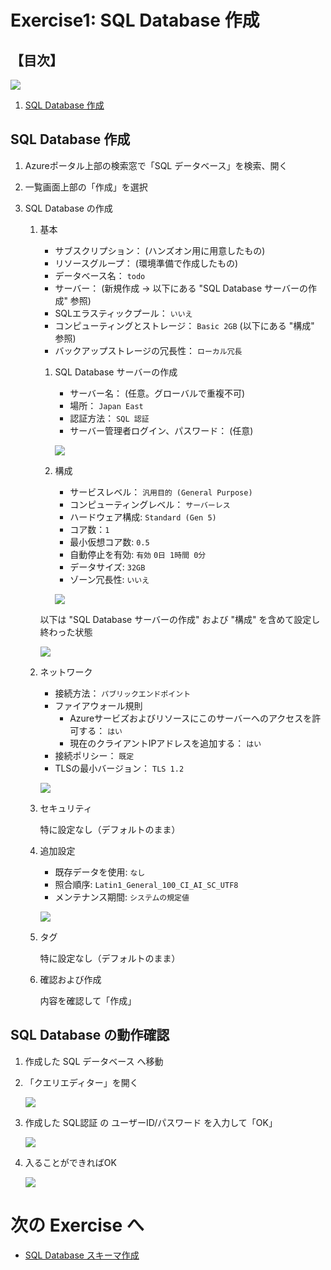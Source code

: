 # Exercise1: SQL Database 作成

## 【目次】

![](images/ex01-0000-sqldb-create.png)

1. [SQL Database 作成](#sql-database-作成)


## SQL Database 作成

1.  Azureポータル上部の検索窓で「SQL データベース」を検索、開く

1. 一覧画面上部の「作成」を選択

1. SQL Database の作成

    1. 基本

        * サブスクリプション： (ハンズオン用に用意したもの)
        * リソースグループ： (環境準備で作成したもの)
        * データベース名： `todo`
        * サーバー： (新規作成 → 以下にある "SQL Database サーバーの作成" 参照)
        * SQLエラスティックプール： `いいえ`
        * コンピューティングとストレージ： `Basic 2GB` (以下にある "構成" 参照)
        * バックアップストレージの冗長性： `ローカル冗長`

        1. SQL Database サーバーの作成

            * サーバー名： (任意。グローバルで重複不可)
            * 場所： `Japan East`
            * 認証方法： `SQL 認証`
            * サーバー管理者ログイン、パスワード： (任意)

            ![](images/ex01-0010-sqldb-create.png)

        1. 構成

            * サービスレベル： `汎用目的 (General Purpose)`
            * コンピューティングレベル： `サーバーレス`
            * ハードウェア構成: `Standard (Gen 5)`
            * コア数：`1`
            * 最小仮想コア数: `0.5`
            * 自動停止を有効: `有効` `0日 1時間 0分`
            * データサイズ: `32GB`
            * ゾーン冗長性: `いいえ`
        
            ![](images/ex01-0020-sqldb-create.png)

        以下は "SQL Database サーバーの作成" および "構成" を含めて設定し終わった状態

        ![](images/ex01-0030-sqldb-create.png)

    1. ネットワーク

        * 接続方法： `パブリックエンドポイント`
        * ファイアウォール規則
            * Azureサービズおよびリソースにこのサーバーへのアクセスを許可する： `はい`
            * 現在のクライアントIPアドレスを追加する： `はい`
        * 接続ポリシー： `既定`
        * TLSの最小バージョン： `TLS 1.2`

        ![](images/ex01-0040-sqldb-create.png)

    1. セキュリティ

        特に設定なし（デフォルトのまま）

    1. 追加設定

        * 既存データを使用: `なし`
        * 照合順序: `Latin1_General_100_CI_AI_SC_UTF8`
        * メンテナンス期間: `システムの規定値`

        ![](images/ex01-0050-sqldb-create.png)


    1. タグ

        特に設定なし（デフォルトのまま）

    1. 確認および作成

        内容を確認して「作成」



## SQL Database の動作確認

1. 作成した SQL データベース へ移動

1. 「クエリエディター」を開く

    ![](images/ex01-0110-sqldb-create.png)

1. 作成した SQL認証 の ユーザーID/パスワード を入力して「OK」

    ![](images/ex01-0120-sqldb-create.png)

1. 入ることができればOK

    ![](images/ex01-0130-sqldb-create.png)



# 次の Exercise へ

* [SQL Database スキーマ作成](exercise02.md)

